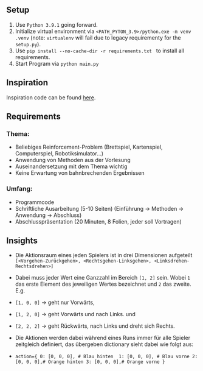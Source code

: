 ## Setup

1. Use `Python 3.9.1` going forward.
2. Initialize virtual environment via `<PATH_PYTON_3.9>/python.exe -m venv .venv` (note: `virtualenv` will fail due to legacy requirementy for the `setup.py`). 
3. Use `pip install --no-cache-dir -r requirements.txt ` to install all requirements.
4. Start Program via `python main.py`

## Inspiration

Inspiration code can be found [here](https://github.com/bryanoliveira/soccer-twos-env).

## Requirements

### Thema:

- Beliebiges Reinforcement-Problem (Brettspiel, Kartenspiel, Computerspiel,
Robotiksimulator...)
- Anwendung von Methoden aus der Vorlesung
- Auseinandersetzung mit dem Thema wichtig
- Keine Erwartung von bahnbrechenden Ergebnissen

### Umfang:

- Programmcode
- Schriftliche Ausarbeitung (5-10 Seiten) (Einführung -> Methoden -> Anwendung -> Abschluss)
- Abschlusspräsentation (20 Minuten, 8 Folien, jeder soll Vortragen)

## Insights

- Die Aktionsraum eines jeden Spielers ist in drei Dimensionen aufgeteilt `[<Vorgehen-Zurückgehen>, <Rechtsgehen-Linksgehen>, <Linksdrehen-Rechtsdrehen>]`
- Dabei muss jeder Wert eine Ganzzahl im Bereich `[1, 2]` sein. 
Wobei `1` das erste Element des jeweiligen Wertes bezeichnet und `2` das zweite. E.g. 

- `[1, 0, 0]` -> geht nur Vorwärts, 

- `[1, 2, 0]` -> geht Vorwärts und nach Links. und 

- `[2, 2, 2]` -> geht Rückwärts, nach Links und dreht sich Rechts.

- Die Aktionen werden dabei während eines Runs immer für alle Spieler zeitgleich definiert, das übergeben dictionary sieht dabei wie folgt aus:

- `action={
    0: [0, 0, 0], # Blau hinten 
    1: [0, 0, 0], # Blau vorne
    2: [0, 0, 0],# Orange hinten
    3: [0, 0, 0],# Orange vorne
}`
